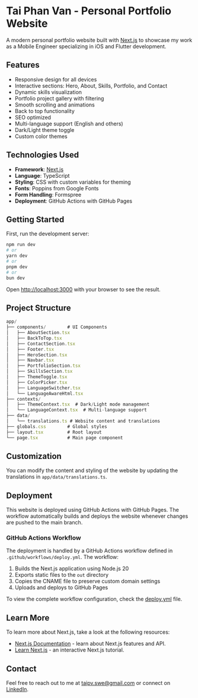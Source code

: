 # Tai Phan Van - Personal Portfolio Website

A modern personal portfolio website built with [Next.js](https://nextjs.org) to showcase my work as a Mobile Engineer specializing in iOS and Flutter development.

## Features

- Responsive design for all devices
- Interactive sections: Hero, About, Skills, Portfolio, and Contact
- Dynamic skills visualization
- Portfolio project gallery with filtering
- Smooth scrolling and animations
- Back to top functionality
- SEO optimized
- Multi-language support (English and others)
- Dark/Light theme toggle
- Custom color themes

## Technologies Used

- **Framework**: [Next.js](https://nextjs.org)
- **Language**: TypeScript
- **Styling**: CSS with custom variables for theming
- **Fonts**: Poppins from Google Fonts
- **Form Handling**: Formspree
- **Deployment**: GitHub Actions with GitHub Pages

## Getting Started

First, run the development server:

```bash
npm run dev
# or
yarn dev
# or
pnpm dev
# or
bun dev
```

Open [http://localhost:3000](http://localhost:3000) with your browser to see the result.

## Project Structure

```js
app/
├── components/        # UI Components
│   ├── AboutSection.tsx
│   ├── BackToTop.tsx
│   ├── ContactSection.tsx
│   ├── Footer.tsx
│   ├── HeroSection.tsx
│   ├── Navbar.tsx
│   ├── PortfolioSection.tsx
│   ├── SkillsSection.tsx
│   ├── ThemeToggle.tsx
│   ├── ColorPicker.tsx
│   ├── LanguageSwitcher.tsx
│   └── LanguageAwareHtml.tsx
├── contexts/
│   ├── ThemeContext.tsx  # Dark/Light mode management
│   └── LanguageContext.tsx  # Multi-language support
├── data/
│   └── translations.ts # Website content and translations
├── globals.css        # Global styles
├── layout.tsx         # Root layout
└── page.tsx           # Main page component
```

## Customization

You can modify the content and styling of the website by updating the translations in `app/data/translations.ts`.

## Deployment

This website is deployed using GitHub Actions with GitHub Pages. The workflow automatically builds and deploys the website whenever changes are pushed to the main branch.

### GitHub Actions Workflow

The deployment is handled by a GitHub Actions workflow defined in `.github/workflows/deploy.yml`. The workflow:

1. Builds the Next.js application using Node.js 20
2. Exports static files to the `out` directory
3. Copies the CNAME file to preserve custom domain settings
4. Uploads and deploys to GitHub Pages

To view the complete workflow configuration, check the [deploy.yml](https://github.com/phanvantai/personal_web/blob/main/.github/workflows/deploy.yml) file.

## Learn More

To learn more about Next.js, take a look at the following resources:

- [Next.js Documentation](https://nextjs.org/docs) - learn about Next.js features and API.
- [Learn Next.js](https://nextjs.org/learn) - an interactive Next.js tutorial.

## Contact

Feel free to reach out to me at [taipv.swe@gmail.com](mailto:taipv.swe@gmail.com) or connect on [LinkedIn](https://www.linkedin.com/in/tai-phan-van/).
